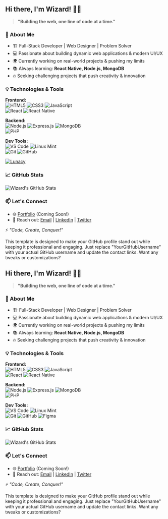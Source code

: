 ## Hi there, I'm Wizard! 🧙‍♂️

> **"Building the web, one line of code at a time."**

### 🚀 About Me

- 🏗️ Full-Stack Developer | Web Designer | Problem Solver
- 💻 Passionate about building dynamic web applications & modern UI/UX
- 🌍 Currently working on real-world projects & pushing my limits
- 📚 Always learning: **React Native, Node.js, MongoDB**
- 🔥 Seeking challenging projects that push creativity & innovation

### 💡 Technologies & Tools

**Frontend:**  
![HTML5](https://img.shields.io/badge/HTML5-E34F26?style=for-the-badge&logo=html5&logoColor=white) 
![CSS3](https://img.shields.io/badge/CSS3-1572B6?style=for-the-badge&logo=css3&logoColor=white) 
![JavaScript](https://img.shields.io/badge/JavaScript-F7DF1E?style=for-the-badge&logo=javascript&logoColor=black)  
![React](https://img.shields.io/badge/React-61DAFB?style=for-the-badge&logo=react&logoColor=black) 
![React Native](https://img.shields.io/badge/React%20Native-61DAFB?style=for-the-badge&logo=react&logoColor=black)

**Backend:**  
![Node.js](https://img.shields.io/badge/Node.js-339933?style=for-the-badge&logo=nodedotjs&logoColor=white) 
![Express.js](https://img.shields.io/badge/Express.js-000000?style=for-the-badge&logo=express&logoColor=white) 
![MongoDB](https://img.shields.io/badge/MongoDB-47A248?style=for-the-badge&logo=mongodb&logoColor=white)  
![PHP](https://img.shields.io/badge/PHP-777BB4?style=for-the-badge&logo=php&logoColor=white)

**Dev Tools:**  
![VS Code](https://img.shields.io/badge/VS%20Code-007ACC?style=for-the-badge&logo=visual-studio-code&logoColor=white) 
![Linux Mint](https://img.shields.io/badge/Linux%20Mint-87CF3E?style=for-the-badge&logo=linux-mint&logoColor=white)  
![Git](https://img.shields.io/badge/Git-F05032?style=for-the-badge&logo=git&logoColor=white) 
![GitHub](https://img.shields.io/badge/GitHub-181717?style=for-the-badge&logo=github&logoColor=white) 
<!-- ![Figma](https://img.shields.io/badge/Figma-F24E1E?style=for-the-badge&logo=figma&logoColor=white)
-->
[![Lunacy](https://img.shields.io/badge/Lunacy-2CD6F4?style=for-the-badge&logo=lunacy&logoColor=black)](https://icons8.com/lunacy)

### 📈 GitHub Stats

![Wizard's GitHub Stats](https://github-readme-stats.vercel.app/api?username=YourGitHubUsername&show_icons=true&theme=radical)

### 📫 Let's Connect

- 🌐 [Portfolio](#) (Coming Soon!)
- 💬 Reach out: [Email](mailto:your@email.com) | [LinkedIn](#) | [Twitter](#)

⚡ *"Code, Create, Conquer!"*


This template is designed to make your GitHub profile stand out while keeping it professional and engaging. Just replace "YourGitHubUsername" with your actual GitHub username and update the contact links. Want any tweaks or customizations?

## Hi there, I'm Wizard! 🧙‍♂️

> **"Building the web, one line of code at a time."**

### 🚀 About Me

- 🏗️ Full-Stack Developer | Web Designer | Problem Solver
- 💻 Passionate about building dynamic web applications & modern UI/UX
- 🌍 Currently working on real-world projects & pushing my limits
- 📚 Always learning: **React Native, Node.js, MongoDB**
- 🔥 Seeking challenging projects that push creativity & innovation

### 💡 Technologies & Tools

**Frontend:**  
![HTML5](https://img.shields.io/badge/HTML5-E34F26?style=for-the-badge&logo=html5&logoColor=white) 
![CSS3](https://img.shields.io/badge/CSS3-1572B6?style=for-the-badge&logo=css3&logoColor=white) 
![JavaScript](https://img.shields.io/badge/JavaScript-F7DF1E?style=for-the-badge&logo=javascript&logoColor=black)  
![React](https://img.shields.io/badge/React-61DAFB?style=for-the-badge&logo=react&logoColor=black) 
![React Native](https://img.shields.io/badge/React%20Native-61DAFB?style=for-the-badge&logo=react&logoColor=black)

**Backend:**  
![Node.js](https://img.shields.io/badge/Node.js-339933?style=for-the-badge&logo=nodedotjs&logoColor=white) 
![Express.js](https://img.shields.io/badge/Express.js-000000?style=for-the-badge&logo=express&logoColor=white) 
![MongoDB](https://img.shields.io/badge/MongoDB-47A248?style=for-the-badge&logo=mongodb&logoColor=white)  
![PHP](https://img.shields.io/badge/PHP-777BB4?style=for-the-badge&logo=php&logoColor=white)

**Dev Tools:**  
![VS Code](https://img.shields.io/badge/VS%20Code-007ACC?style=for-the-badge&logo=visual-studio-code&logoColor=white) 
![Linux Mint](https://img.shields.io/badge/Linux%20Mint-87CF3E?style=for-the-badge&logo=linux-mint&logoColor=white)  
![Git](https://img.shields.io/badge/Git-F05032?style=for-the-badge&logo=git&logoColor=white) 
![GitHub](https://img.shields.io/badge/GitHub-181717?style=for-the-badge&logo=github&logoColor=white) 
![Figma](https://img.shields.io/badge/Figma-F24E1E?style=for-the-badge&logo=figma&logoColor=white)

### 📈 GitHub Stats

![Wizard's GitHub Stats](https://github-readme-stats.vercel.app/api?username=YourGitHubUsername&show_icons=true&theme=radical)

### 📫 Let's Connect

- 🌐 [Portfolio](#) (Coming Soon!)
- 💬 Reach out: [Email](mailto:your@email.com) | [LinkedIn](#) | [Twitter](#)

⚡ *"Code, Create, Conquer!"*


This template is designed to make your GitHub profile stand out while keeping it professional and engaging. Just replace "YourGitHubUsername" with your actual GitHub username and update the contact links. Want any tweaks or customizations?




